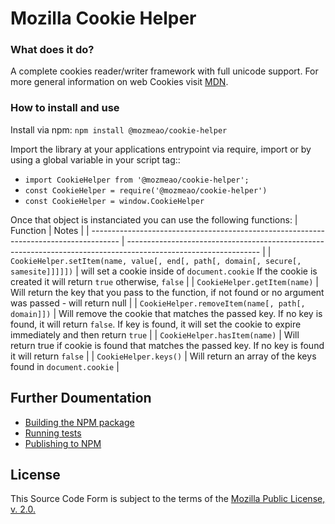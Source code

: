 # Mozilla Cookie Helper

### What does it do?

A complete cookies reader/writer framework with full unicode support. For more general information on web Cookies visit [MDN](https://developer.mozilla.org/en-US/docs/Web/API/document.cookie).

### How to install and use

Install via npm: `npm install @mozmeao/cookie-helper`

Import the library at your applications entrypoint via require, import or by using a global variable in your script tag::

- `import CookieHelper from '@mozmeao/cookie-helper';`
- `const CookieHelper = require('@mozmeao/cookie-helper')`
- `const CookieHelper = window.CookieHelper`

Once that object is instanciated you can use the following functions:
| Function | Notes |
| ------------------------------------------------------------------------------------- | --------------------------------------------------------------------------------------------------------------- |
| `CookieHelper.setItem(name, value[, end[, path[, domain[, secure[, samesite]]]]])` | will set a cookie inside of `document.cookie` If the cookie is created it will return `true` otherwise, `false` |
| `CookieHelper.getItem(name)` | Will return the key that you pass to the function, if not found or no argument was passed - will return null |
| `CookieHelper.removeItem(name[, path[, domain]])` | Will remove the cookie that matches the passed key. If no key is found, it will return `false`. If key is found, it will set the cookie to expire immediately and then return `true` |
| `CookieHelper.hasItem(name)` | Will return true if cookie is found that matches the passed key. If no key is found it will return `false` |
| `CookieHelper.keys()` | Will return an array of the keys found in `document.cookie` |

## Further Doumentation

- [Building the NPM package](docs/#building-the-npm-package)
- [Running tests](docs/#running-tests)
- [Publishing to NPM](docs/#publishing-to-npm)

## License

This Source Code Form is subject to the terms of the [Mozilla Public
License, v. 2.0.](http://mozilla.org/MPL/2.0/)
